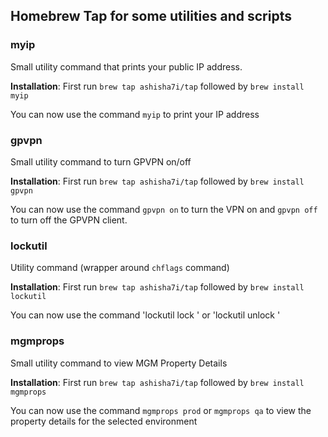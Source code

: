 ## Homebrew Tap for some utilities and scripts 

### myip

Small utility command that prints your public IP address. 

__Installation__: First run `brew tap ashisha7i/tap` followed by `brew install myip`

You can now use the command `myip` to print your IP address


### gpvpn

Small utility command to turn GPVPN on/off

__Installation__: First run `brew tap ashisha7i/tap` followed by `brew install gpvpn`

You can now use the command `gpvpn on` to turn the VPN on and `gpvpn off` to turn off the GPVPN client.


### lockutil

Utility command (wrapper around `chflags` command)

__Installation__: First run `brew tap ashisha7i/tap` followed by `brew install lockutil`

You can now use the command 'lockutil lock <filename>' or 'lockutil unlock <filename>'

### mgmprops

Small utility command to view MGM Property Details

__Installation__: First run `brew tap ashisha7i/tap` followed by `brew install mgmprops`

You can now use the command `mgmprops prod` or `mgmprops qa` to view the property details for the selected environment